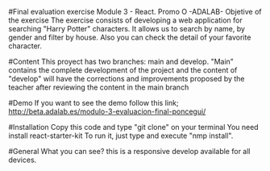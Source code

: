 #Final evaluation exercise Module 3 - React. Promo O -ADALAB-
Objetive of the exercise
The exercise consists of developing a web application for searching "Harry Potter" characters. It allows us to search by name, by gender and filter by house.
Also you can check the detail of your favorite character.

#Content
This proyect has two branches: main and develop. "Main" contains the complete development of the project and the content of "develop" will have the corrections and improvements proposed by the teacher after reviewing the content in the main branch

#Demo
If you want to see the demo follow this link; http://beta.adalab.es/modulo-3-evaluacion-final-poncegui/

#Installation
Copy this code and type "git clone" on your terminal You need install react-starter-kit To run it, just type and execute "nmp install". 

#General What you can see? this is a responsive develop available for all devices.

